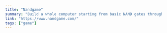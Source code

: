 ```yaml
---
title: "Nandgame"
summary: "Build a whole computer starting from basic NAND gates through a series of levels of increasing complexity."
link: "https://www.nandgame.com/"
tags: ["game"]
---
```


